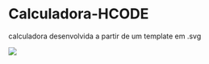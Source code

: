 # Calculadora-HCODE
calculadora desenvolvida a partir de um template em .svg


 <img src=”https://github.com/Showza/Calculadora-HCODE/blob/master/img/calculadora.png”/>
